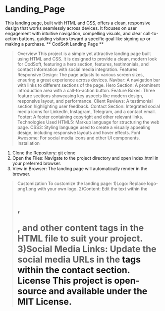 # Landing_Page
This landing page, built with HTML and CSS, offers a clean, responsive design that works seamlessly across devices. It focuses on user engagement with intuitive navigation, compelling visuals, and clear call-to-action buttons, guiding visitors toward a specific goal like signing up or making a purchase.
** CodSoft Landing Page **
> Overview
This project is a simple yet attractive landing page built using HTML and CSS. It is designed to provide a clean, modern look for CodSoft, featuring a hero section, features, testimonials, and contact information with social media integration.
> Features
Responsive Design: The page adjusts to various screen sizes, ensuring a great experience across devices.
Navbar: A navigation bar with links to different sections of the page.
Hero Section: A prominent introduction area with a call-to-action button.
Feature Boxes: Three feature sections showcasing key aspects like modern design, responsive layout, and performance.
Client Reviews: A testimonial section highlighting user feedback.
Contact Section: Integrated social media icons for LinkedIn, Instagram, Telegram, and a contact email.
Footer: A footer containing copyright and other relevant links.
> Technologies Used
HTML5: Markup language for structuring the web page.
CSS3: Styling language used to create a visually appealing design, including responsive layouts and hover effects.
Font Awesome: For social media icons and other UI components.
>  Installation
1. Clone the Repository:
git clone <repository-url>
2. Open the Files:
Navigate to the project directory and open index.html in your preferred browser.
3. View in Browser:
The landing page will automatically render in the browser.
> Customization
To customize the landing page:
1)Logo: Replace logo-png1.png with your own logo.
2)Content: Edit the text within the <h1>, <p>, and other content tags in the HTML file to suit your project.
3)Social Media Links: Update the social media URLs in the <a> tags within the contact section.
> License
This project is open-source and available under the MIT License.